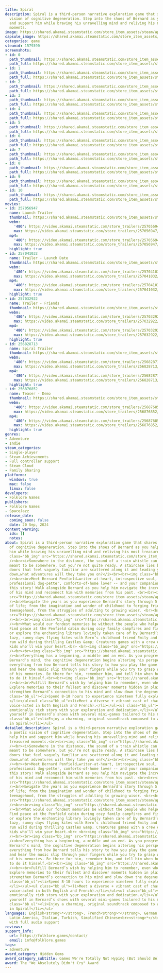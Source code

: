 ```yaml
---
title: Spiral
description: Spiral is a third-person narrative exploration game that shares a poetic
  vision of cognitive degeneration. Step into the shoes of Bernard as you help him
  and support him while braving his unravelling mind and reliving his most treasured
  moments.
image: https://shared.akamai.steamstatic.com/store_item_assets/steam/apps/1579390/header.jpg?t=1728140862
capsule_image: https://shared.akamai.steamstatic.com/store_item_assets/steam/apps/1579390/capsule_231x87.jpg?t=1728140862
categories: game
steamid: 1579390
screenshots:
- id: 0
  path_thumbnail: https://shared.akamai.steamstatic.com/store_item_assets/steam/apps/1579390/ss_da0c14b6f7bf932e1aa6322cdb94015349926010.600x338.jpg?t=1728140862
  path_full: https://shared.akamai.steamstatic.com/store_item_assets/steam/apps/1579390/ss_da0c14b6f7bf932e1aa6322cdb94015349926010.1920x1080.jpg?t=1728140862
- id: 1
  path_thumbnail: https://shared.akamai.steamstatic.com/store_item_assets/steam/apps/1579390/ss_135279ac781318b5ed6fb30093fc2af28ab2807b.600x338.jpg?t=1728140862
  path_full: https://shared.akamai.steamstatic.com/store_item_assets/steam/apps/1579390/ss_135279ac781318b5ed6fb30093fc2af28ab2807b.1920x1080.jpg?t=1728140862
- id: 2
  path_thumbnail: https://shared.akamai.steamstatic.com/store_item_assets/steam/apps/1579390/ss_acc19307a01803e34db172f01ee1be10bae44963.600x338.jpg?t=1728140862
  path_full: https://shared.akamai.steamstatic.com/store_item_assets/steam/apps/1579390/ss_acc19307a01803e34db172f01ee1be10bae44963.1920x1080.jpg?t=1728140862
- id: 3
  path_thumbnail: https://shared.akamai.steamstatic.com/store_item_assets/steam/apps/1579390/ss_463e49b32a41c9c2c923bf8d789b52d8fbfc7fdb.600x338.jpg?t=1728140862
  path_full: https://shared.akamai.steamstatic.com/store_item_assets/steam/apps/1579390/ss_463e49b32a41c9c2c923bf8d789b52d8fbfc7fdb.1920x1080.jpg?t=1728140862
- id: 4
  path_thumbnail: https://shared.akamai.steamstatic.com/store_item_assets/steam/apps/1579390/ss_ee410eaa7cd263a862b8881d6a003b4965f1d2a5.600x338.jpg?t=1728140862
  path_full: https://shared.akamai.steamstatic.com/store_item_assets/steam/apps/1579390/ss_ee410eaa7cd263a862b8881d6a003b4965f1d2a5.1920x1080.jpg?t=1728140862
- id: 5
  path_thumbnail: https://shared.akamai.steamstatic.com/store_item_assets/steam/apps/1579390/ss_ab186e31e4c1aeefc65775d9e63e49a117f5c010.600x338.jpg?t=1728140862
  path_full: https://shared.akamai.steamstatic.com/store_item_assets/steam/apps/1579390/ss_ab186e31e4c1aeefc65775d9e63e49a117f5c010.1920x1080.jpg?t=1728140862
- id: 6
  path_thumbnail: https://shared.akamai.steamstatic.com/store_item_assets/steam/apps/1579390/ss_a3bbb9624d1db3953a75b07eb494bf3d17b89b5a.600x338.jpg?t=1728140862
  path_full: https://shared.akamai.steamstatic.com/store_item_assets/steam/apps/1579390/ss_a3bbb9624d1db3953a75b07eb494bf3d17b89b5a.1920x1080.jpg?t=1728140862
- id: 7
  path_thumbnail: https://shared.akamai.steamstatic.com/store_item_assets/steam/apps/1579390/ss_3ac820e8c0cae83213274e3eaa81792118e8e940.600x338.jpg?t=1728140862
  path_full: https://shared.akamai.steamstatic.com/store_item_assets/steam/apps/1579390/ss_3ac820e8c0cae83213274e3eaa81792118e8e940.1920x1080.jpg?t=1728140862
- id: 8
  path_thumbnail: https://shared.akamai.steamstatic.com/store_item_assets/steam/apps/1579390/ss_1ac35defba02fb69043e754d543ee858ddcf53dd.600x338.jpg?t=1728140862
  path_full: https://shared.akamai.steamstatic.com/store_item_assets/steam/apps/1579390/ss_1ac35defba02fb69043e754d543ee858ddcf53dd.1920x1080.jpg?t=1728140862
- id: 9
  path_thumbnail: https://shared.akamai.steamstatic.com/store_item_assets/steam/apps/1579390/ss_e80b783c0e5ae89c57eb4356eb288776ca75c791.600x338.jpg?t=1728140862
  path_full: https://shared.akamai.steamstatic.com/store_item_assets/steam/apps/1579390/ss_e80b783c0e5ae89c57eb4356eb288776ca75c791.1920x1080.jpg?t=1728140862
- id: 10
  path_thumbnail: https://shared.akamai.steamstatic.com/store_item_assets/steam/apps/1579390/ss_c2960338c64b2c49d72ff5b223249145d844c595.600x338.jpg?t=1728140862
  path_full: https://shared.akamai.steamstatic.com/store_item_assets/steam/apps/1579390/ss_c2960338c64b2c49d72ff5b223249145d844c595.1920x1080.jpg?t=1728140862
movies:
- id: 257056947
  name: Launch Trailer
  thumbnail: https://shared.akamai.steamstatic.com/store_item_assets/steam/apps/257056947/movie.293x165.jpg?t=1726843582
  webm:
    '480': https://video.akamai.steamstatic.com/store_trailers/257056947/movie480_vp9.webm?t=1726843582
    max: https://video.akamai.steamstatic.com/store_trailers/257056947/movie_max_vp9.webm?t=1726843582
  mp4:
    '480': https://video.akamai.steamstatic.com/store_trailers/257056947/movie480.mp4?t=1726843582
    max: https://video.akamai.steamstatic.com/store_trailers/257056947/movie_max.mp4?t=1726843582
  highlight: true
- id: 257041032
  name: Trailer - Launch Date
  thumbnail: https://shared.akamai.steamstatic.com/store_item_assets/steam/apps/257041032/movie.293x165.jpg?t=1722029332
  webm:
    '480': https://video.akamai.steamstatic.com/store_trailers/257041032/movie480_vp9.webm?t=1722029332
    max: https://video.akamai.steamstatic.com/store_trailers/257041032/movie_max_vp9.webm?t=1722029332
  mp4:
    '480': https://video.akamai.steamstatic.com/store_trailers/257041032/movie480.mp4?t=1722029332
    max: https://video.akamai.steamstatic.com/store_trailers/257041032/movie_max.mp4?t=1722029332
  highlight: true
- id: 257032922
  name: Trailer - Friends
  thumbnail: https://shared.akamai.steamstatic.com/store_item_assets/steam/apps/257032922/movie.293x165.jpg?t=1718976713
  webm:
    '480': https://video.akamai.steamstatic.com/store_trailers/257032922/movie480_vp9.webm?t=1718976713
    max: https://video.akamai.steamstatic.com/store_trailers/257032922/movie_max_vp9.webm?t=1718976713
  mp4:
    '480': https://video.akamai.steamstatic.com/store_trailers/257032922/movie480.mp4?t=1718976713
    max: https://video.akamai.steamstatic.com/store_trailers/257032922/movie_max.mp4?t=1718976713
  highlight: true
- id: 256828713
  name: Spiral Trailer
  thumbnail: https://shared.akamai.steamstatic.com/store_item_assets/steam/apps/256828713/movie.293x165.jpg?t=1693507254
  webm:
    '480': https://video.akamai.steamstatic.com/store_trailers/256828713/movie480_vp9.webm?t=1693507254
    max: https://video.akamai.steamstatic.com/store_trailers/256828713/movie_max_vp9.webm?t=1693507254
  mp4:
    '480': https://video.akamai.steamstatic.com/store_trailers/256828713/movie480.mp4?t=1693507254
    max: https://video.akamai.steamstatic.com/store_trailers/256828713/movie_max.mp4?t=1693507254
  highlight: true
- id: 256876852
  name: Teaser - Demo
  thumbnail: https://shared.akamai.steamstatic.com/store_item_assets/steam/apps/256876852/movie.293x165.jpg?t=1646674181
  webm:
    '480': https://video.akamai.steamstatic.com/store_trailers/256876852/movie480_vp9.webm?t=1646674181
    max: https://video.akamai.steamstatic.com/store_trailers/256876852/movie_max_vp9.webm?t=1646674181
  mp4:
    '480': https://video.akamai.steamstatic.com/store_trailers/256876852/movie480.mp4?t=1646674181
    max: https://video.akamai.steamstatic.com/store_trailers/256876852/movie_max.mp4?t=1646674181
  highlight: true
genres:
- Adventure
- Indie
steam_categories:
- Single-player
- Steam Achievements
- Full controller support
- Steam Cloud
- Family Sharing
platforms:
  windows: true
  mac: false
  linux: false
developers:
- Folklore Games
publishers:
- Folklore Games
- SpaceJazz
release_date:
  coming_soon: false
  date: 20 Sep, 2024
content_warning:
  ids: []
  notes:
about: Spiral is a third-person narrative exploration game that shares a poetic vision
  of cognitive degeneration. Step into the shoes of Bernard as you help him and support
  him while braving his unravelling mind and reliving his most treasured moments.<br><br><img
  class="bb_img" src="https://shared.akamai.steamstatic.com/store_item_assets/steam/apps/1579390/extras/Stepintooption.png?t=1728140862"
  /><br><i>Somewhere in the distance, the sound of a train whistle can be heard. You’re
  meant to be somewhere, but you’re not quite ready. A staircase lies before you,
  doors that feel vaguely familiar are scattered along it and leading you further
  down…what adventures will they take you on?</i><br><br><img class="bb_img" src="https://shared.akamai.steamstatic.com/store_item_assets/steam/apps/1579390/extras/arbre.gif?t=1728140862"
  /><br><br>Meet Bernard Penfield…writer-at-heart, introspective soul, roleplaying-veteran,
  professional dog-petter, comforts-of-home lover -- and your companion throughout
  this story! Walk alongside Bernard as you help him navigate the increasing instability
  of his mind and reconnect him with memories from his past. <br><br><img class="bb_img"
  src="https://shared.akamai.steamstatic.com/store_item_assets/steam/apps/1579390/extras/ExploreRich.png?t=1728140862"
  /><br>Navigate the years as you experience Bernard’s story through 5 different stages
  of life; from the imagination and wonder of childhood to forging friendships in
  teenagehood, from the struggles of adulting to growing wiser. <br><br><img class="bb_img"
  src="https://shared.akamai.steamstatic.com/store_item_assets/steam/apps/1579390/extras/Transformation.gif?t=1728140862"
  /><br><br><img class="bb_img" src="https://shared.akamai.steamstatic.com/store_item_assets/steam/apps/1579390/extras/Fallinlove.png?t=1728140862"
  /><br>What would our fondest memories be without the people who helped make them?
  Find peace at the Penfield cabin during cozy family campfires and fishing trips,
  or explore the enchanting library lovingly taken care of by Bernard’s mom. Spend
  lazy, sunny days flying kites with Bern’s childhood friend Emily and let your imagination
  run wild during thrilling Castles &amp; Creatures games with a crew of charming
  kids who’ll win your heart.<br> <br><img class="bb_img" src="https://shared.akamai.steamstatic.com/store_item_assets/steam/apps/1579390/extras/music.gif?t=1728140862"
  /><br><br><img class="bb_img" src="https://shared.akamai.steamstatic.com/store_item_assets/steam/apps/1579390/extras/bethere.png?t=1728140862"
  /><br>Everything has a beginning, a middle and an end. As you progress further into
  Bernard’s mind, the cognitive degeneration begins altering his perspective. Affecting
  everything from how Bernard tells his story to how you play the game. See the visuals
  and hear the music slip through your fingers while you try to grasp what's left
  of his memories. Be there for him, remember him, and tell him when he won't be able
  to do it himself.<br><br><img class="bb_img" src="https://shared.akamai.steamstatic.com/store_item_assets/steam/apps/1579390/extras/deconstruction.gif?t=1728140862"
  /><br><br>Fulfill Bernard’s wish by helping him to remember, even when he cannot.
  Explore memories to their fullest and discover moments hidden in plain sight to
  strengthen Bernard’s connection to his mind and slow down the degeneration.<br><br>FEATURES<br><ul
  class="bb_ul"><li>Spend 8-10 hours to experience nineteen fully explorable memories.
  </li></ul><ul class="bb_ul"><li>Meet a diverse + vibrant cast of characters (fully
  voice-acted in both English and French).</li></ul><ul class="bb_ul"><li>Impact an
  emotionally rich story with your exploration and dedication.</li></ul><ul class="bb_ul"><li>Put
  yourself in Bernard’s shoes with several mini-games tailored to his memories.</li></ul><ul
  class="bb_ul"><li>Enjoy a charming, original soundtrack composed to accompany you
  in Spiral!</li></ul>
detailed_description: Spiral is a third-person narrative exploration game that shares
  a poetic vision of cognitive degeneration. Step into the shoes of Bernard as you
  help him and support him while braving his unravelling mind and reliving his most
  treasured moments.<br><br><img class="bb_img" src="https://shared.akamai.steamstatic.com/store_item_assets/steam/apps/1579390/extras/Stepintooption.png?t=1728140862"
  /><br><i>Somewhere in the distance, the sound of a train whistle can be heard. You’re
  meant to be somewhere, but you’re not quite ready. A staircase lies before you,
  doors that feel vaguely familiar are scattered along it and leading you further
  down…what adventures will they take you on?</i><br><br><img class="bb_img" src="https://shared.akamai.steamstatic.com/store_item_assets/steam/apps/1579390/extras/arbre.gif?t=1728140862"
  /><br><br>Meet Bernard Penfield…writer-at-heart, introspective soul, roleplaying-veteran,
  professional dog-petter, comforts-of-home lover -- and your companion throughout
  this story! Walk alongside Bernard as you help him navigate the increasing instability
  of his mind and reconnect him with memories from his past. <br><br><img class="bb_img"
  src="https://shared.akamai.steamstatic.com/store_item_assets/steam/apps/1579390/extras/ExploreRich.png?t=1728140862"
  /><br>Navigate the years as you experience Bernard’s story through 5 different stages
  of life; from the imagination and wonder of childhood to forging friendships in
  teenagehood, from the struggles of adulting to growing wiser. <br><br><img class="bb_img"
  src="https://shared.akamai.steamstatic.com/store_item_assets/steam/apps/1579390/extras/Transformation.gif?t=1728140862"
  /><br><br><img class="bb_img" src="https://shared.akamai.steamstatic.com/store_item_assets/steam/apps/1579390/extras/Fallinlove.png?t=1728140862"
  /><br>What would our fondest memories be without the people who helped make them?
  Find peace at the Penfield cabin during cozy family campfires and fishing trips,
  or explore the enchanting library lovingly taken care of by Bernard’s mom. Spend
  lazy, sunny days flying kites with Bern’s childhood friend Emily and let your imagination
  run wild during thrilling Castles &amp; Creatures games with a crew of charming
  kids who’ll win your heart.<br> <br><img class="bb_img" src="https://shared.akamai.steamstatic.com/store_item_assets/steam/apps/1579390/extras/music.gif?t=1728140862"
  /><br><br><img class="bb_img" src="https://shared.akamai.steamstatic.com/store_item_assets/steam/apps/1579390/extras/bethere.png?t=1728140862"
  /><br>Everything has a beginning, a middle and an end. As you progress further into
  Bernard’s mind, the cognitive degeneration begins altering his perspective. Affecting
  everything from how Bernard tells his story to how you play the game. See the visuals
  and hear the music slip through your fingers while you try to grasp what's left
  of his memories. Be there for him, remember him, and tell him when he won't be able
  to do it himself.<br><br><img class="bb_img" src="https://shared.akamai.steamstatic.com/store_item_assets/steam/apps/1579390/extras/deconstruction.gif?t=1728140862"
  /><br><br>Fulfill Bernard’s wish by helping him to remember, even when he cannot.
  Explore memories to their fullest and discover moments hidden in plain sight to
  strengthen Bernard’s connection to his mind and slow down the degeneration.<br><br>FEATURES<br><ul
  class="bb_ul"><li>Spend 8-10 hours to experience nineteen fully explorable memories.
  </li></ul><ul class="bb_ul"><li>Meet a diverse + vibrant cast of characters (fully
  voice-acted in both English and French).</li></ul><ul class="bb_ul"><li>Impact an
  emotionally rich story with your exploration and dedication.</li></ul><ul class="bb_ul"><li>Put
  yourself in Bernard’s shoes with several mini-games tailored to his memories.</li></ul><ul
  class="bb_ul"><li>Enjoy a charming, original soundtrack composed to accompany you
  in Spiral!</li></ul>
languages: English<strong>*</strong>, French<strong>*</strong>, German, Spanish -
  Latin America, Italian, Turkish, Simplified Chinese<br><strong>*</strong>languages
  with full audio support
reviews:
support_info:
  url: https://folklore.games/contact/
  email: info@folklore.games
tags:
- adventure
award_category: Hidden Gems
award_category_subtitle: Games We're Totally Not Hyping (But Should Be)
award: The "We Absolutely Didn't Cry" Award
---
```


